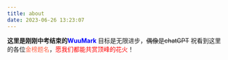 ```yaml
---
title: about
date: 2023-06-26 13:23:07
---
```

**这里是刚刚中考结束的<font color="blue">WuuMark</font>**
目标是无限进步，~~偶像是chatGPT~~
祝看到这里的各位<font color="#FF6347">金榜题名</font>，<font color="red">愿我们都能共赏顶峰的花火</font>！
